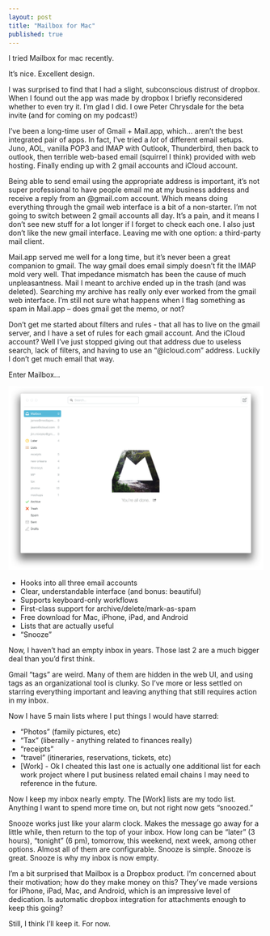 ```yaml
---
layout: post
title: "Mailbox for Mac"
published: true
---
```


I tried Mailbox for mac recently.

It’s nice. Excellent design.

I was surprised to find that I had a slight, subconscious distrust of dropbox. When I found out the app was made by dropbox I briefly reconsidered whether to even try it. I’m glad I did. I owe Peter Chrysdale for the beta invite (and for coming on my podcast!)

I’ve been a long-time user of Gmail + Mail.app, which… aren’t the best integrated pair of apps. In fact, I’ve tried a *lot* of different email setups. Juno, AOL, vanilla POP3 and IMAP with Outlook, Thunderbird, then back to outlook, then terrible web-based email (squirrel I think) provided with web hosting. Finally ending up with 2 gmail accounts and iCloud account.

Being able to send email using the appropriate address is important, it’s not super professional to have people email me at my business address and receive a reply from an @gmail.com account. Which means doing everything through the gmail web interface is a bit of a non-starter. I’m not going to switch between 2 gmail accounts all day. It’s a pain, and it means I don’t see new stuff for a lot longer if I forget to check each one. I also just don’t like the new gmail interface. Leaving me with one option: a third-party mail client.

Mail.app served me well for a long time, but it’s never been a great companion to gmail. The way gmail does email simply doesn’t fit the IMAP mold very well. That impedance mismatch has been the cause of much unpleasantness. Mail I meant to archive ended up in the trash (and was deleted). Searching my archive has really only ever worked from the gmail web interface. I’m still not sure what happens when I flag something as spam in Mail.app – does gmail get the memo, or not?

Don’t get me started about filters and rules - that all has to live on the gmail server, and I have a set of rules for each gmail account. And the iCloud account? Well I’ve just stopped giving out that address due to useless search, lack of filters, and having to use an “@icloud.com” address. Luckily I don’t get much email that way.

Enter Mailbox…

<img src="/img/mailbox-for-mac.png" alt="Mailbox for Mac" class=“screenshot”>

- Hooks into all three email accounts
- Clear, understandable interface (and bonus: beautiful)
- Supports keyboard-only workflows
- First-class support for archive/delete/mark-as-spam
- Free download for Mac, iPhone, iPad, and Android
- Lists that are actually useful
- “Snooze”

Now, I haven’t had an empty inbox in years. Those last 2 are a much bigger deal than you’d first think.

Gmail “tags” are weird. Many of them are hidden in the web UI, and using tags as an organizational tool is clunky. So I’ve more or less settled on starring everything important and leaving anything that still requires action in my inbox.

Now I have 5 main lists where I put things I would have starred:

- “Photos” (family pictures, etc)
- “Tax” (liberally - anything related to finances really)
- “receipts”
- “travel” (itineraries, reservations, tickets, etc)
- [Work] - Ok I cheated this last one is actually one additional list for each work project where I put business related email chains I may need to reference in the future.

Now I keep my inbox nearly empty. The [Work] lists are my todo list. Anything I want to spend more time on, but not right now gets “snoozed.”

Snooze works just like your alarm clock. Makes the message go away for a little while, then return to the top of your inbox. How long can be “later” (3 hours), “tonight” (6 pm), tomorrow, this weekend, next week, among other options. Almost all of them are configurable. Snooze is simple. Snooze is great. Snooze is why my inbox is now empty.

I’m a bit surprised that Mailbox is a Dropbox product. I’m concerned about their motivation; how do they make money on this? They’ve made versions for iPhone, iPad, Mac, and Android, which is an impressive level of dedication. Is automatic dropbox integration for attachments enough to keep this going?

Still, I think I’ll keep it. For now.